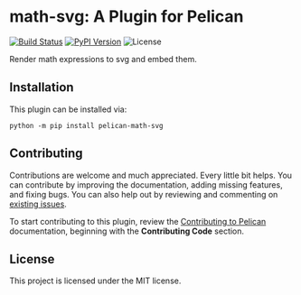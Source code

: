 # math-svg: A Plugin for Pelican

[![Build Status](https://img.shields.io/github/workflow/status/pelican-plugins/pelican-math-svg/build)](https://github.com/f-koehler/pelican-math-svg/actions) [![PyPI Version](https://img.shields.io/pypi/v/pelican-math-svg)](https://pypi.org/project/pelican-math-svg/) ![License](https://img.shields.io/pypi/l/pelican-math-svg?color=blue)

Render math expressions to svg and embed them.

Installation
------------

This plugin can be installed via:

    python -m pip install pelican-math-svg

Contributing
------------

Contributions are welcome and much appreciated. Every little bit helps. You can contribute by improving the documentation, adding missing features, and fixing bugs. You can also help out by reviewing and commenting on [existing issues][].

To start contributing to this plugin, review the [Contributing to Pelican][] documentation, beginning with the **Contributing Code** section.

[existing issues]: https://github.com/f-koehler/pelican-math-svg/issues
[Contributing to Pelican]: https://docs.getpelican.com/en/latest/contribute.html

License
-------

This project is licensed under the MIT license.
